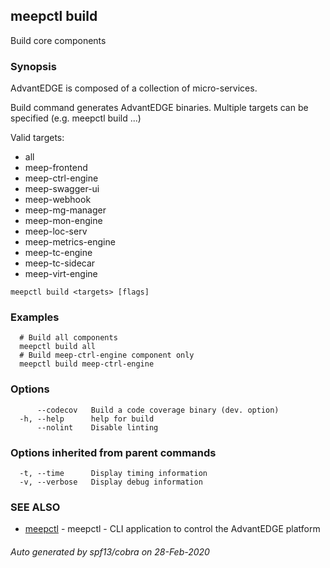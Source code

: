 ## meepctl build

Build core components

### Synopsis

AdvantEDGE is composed of a collection of micro-services.

Build command generates AdvantEDGE binaries.
Multiple targets can be specified (e.g. meepctl build <target1> <target2>...)

Valid targets:
  * all
  * meep-frontend
  * meep-ctrl-engine
  * meep-swagger-ui
  * meep-webhook
  * meep-mg-manager
  * meep-mon-engine
  * meep-loc-serv
  * meep-metrics-engine
  * meep-tc-engine
  * meep-tc-sidecar
  * meep-virt-engine

```
meepctl build <targets> [flags]
```

### Examples

```
  # Build all components
  meepctl build all
  # Build meep-ctrl-engine component only
  meepctl build meep-ctrl-engine
```

### Options

```
      --codecov   Build a code coverage binary (dev. option)
  -h, --help      help for build
      --nolint    Disable linting
```

### Options inherited from parent commands

```
  -t, --time      Display timing information
  -v, --verbose   Display debug information
```

### SEE ALSO

* [meepctl](meepctl.md)	 - meepctl - CLI application to control the AdvantEDGE platform

###### Auto generated by spf13/cobra on 28-Feb-2020
